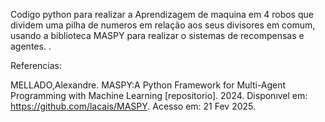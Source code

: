 
Codigo python para realizar a Aprendizagem de maquina em 4 robos que dividem uma pilha de numeros em relação aos seus divisores em comum, usando a biblioteca MASPY para realizar o sistemas de recompensas e agentes. . 

Referencias:

MELLADO,Alexandre. MASPY:A Python Framework for Multi-Agent Programming
with Machine Learning [repositorio]. 2024. Disponıvel em: https://github.com/lacais/MASPY. Acesso em: 21 Fev 2025.

